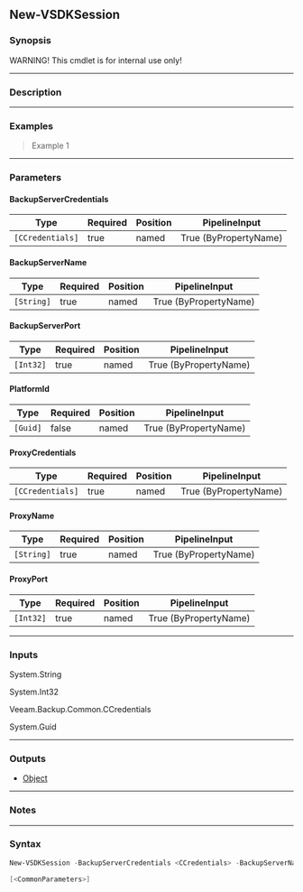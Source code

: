 New-VSDKSession
---------------

### Synopsis
WARNING! This cmdlet is for internal use only!

---

### Description

---

### Examples
> Example 1

---

### Parameters
#### **BackupServerCredentials**

|Type            |Required|Position|PipelineInput        |
|----------------|--------|--------|---------------------|
|`[CCredentials]`|true    |named   |True (ByPropertyName)|

#### **BackupServerName**

|Type      |Required|Position|PipelineInput        |
|----------|--------|--------|---------------------|
|`[String]`|true    |named   |True (ByPropertyName)|

#### **BackupServerPort**

|Type     |Required|Position|PipelineInput        |
|---------|--------|--------|---------------------|
|`[Int32]`|true    |named   |True (ByPropertyName)|

#### **PlatformId**

|Type    |Required|Position|PipelineInput        |
|--------|--------|--------|---------------------|
|`[Guid]`|false   |named   |True (ByPropertyName)|

#### **ProxyCredentials**

|Type            |Required|Position|PipelineInput        |
|----------------|--------|--------|---------------------|
|`[CCredentials]`|true    |named   |True (ByPropertyName)|

#### **ProxyName**

|Type      |Required|Position|PipelineInput        |
|----------|--------|--------|---------------------|
|`[String]`|true    |named   |True (ByPropertyName)|

#### **ProxyPort**

|Type     |Required|Position|PipelineInput        |
|---------|--------|--------|---------------------|
|`[Int32]`|true    |named   |True (ByPropertyName)|

---

### Inputs
System.String

System.Int32

Veeam.Backup.Common.CCredentials

System.Guid

---

### Outputs
* [Object](https://learn.microsoft.com/en-us/dotnet/api/System.Object)

---

### Notes

---

### Syntax
```PowerShell
New-VSDKSession -BackupServerCredentials <CCredentials> -BackupServerName <String> -BackupServerPort <Int32> [-PlatformId <Guid>] -ProxyCredentials <CCredentials> -ProxyName <String> -ProxyPort <Int32> 
```
```PowerShell
[<CommonParameters>]
```
